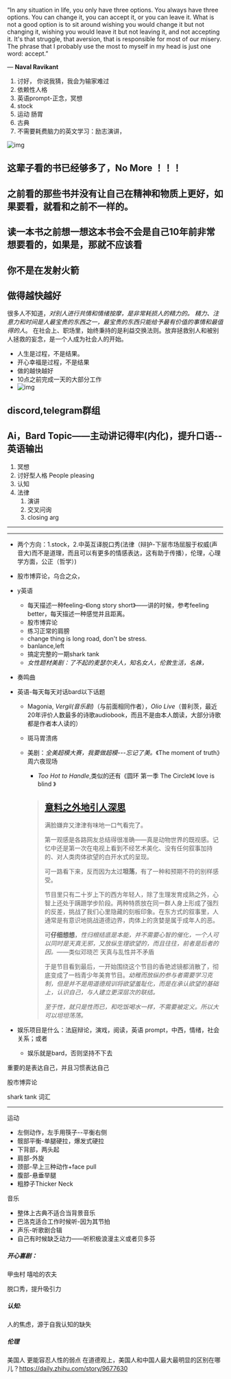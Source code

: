 “In any situation in life, you only have three options. You always have three options. You can change it, you can accept it, or you can leave it. What is not a good option is to sit around wishing you would change it but not changing it, wishing you would leave it but not leaving it, and not accepting it. It's that struggle, that aversion, that is responsible for most of our misery. The phrase that I probably use the most to myself in my head is just one word: accept.” 

― **Naval Ravikant**





1. 讨好， 你说我猜，我会为输家难过
2. 依赖性人格
3. 英语prompt-正念，冥想
4. stock
5. 运动 肠胃
6. 古典
7. 不需要耗费脑力的英文学习：励志演讲，

![img](images/Screenshot_20221014_201907.webp)



## 这辈子看的书已经够多了，No More ！！！

## 之前看的那些书并没有让自己在精神和物质上更好，如果要看，就看和之前不一样的。

## 读一本书之前想一想这本书会不会是自己10年前非常想要看的，如果是，那就不应该看

## 你不是在发射火箭

## 做得越快越好

很多人不知道，*对别人进行共情和情绪按摩，是非常耗损人的精力的。 精力、注意力和时间是人最宝贵的东西之一，最宝贵的东西只能给予最有价值的事情和最值得的人*。 在社会上、职场里，始终秉持的是利益交换法则。放弃拯救别人和被别人拯救的妄念，是一个人成为社会人的开始。

* 人生是过程，不是结果。
* 开心幸福是过程，不是结果
* 做的越快越好
* 10点之前完成一天的大部分工作
* ![img](images/image-20231208120813756.webp)

## discord,telegram群组

## Ai，Bard Topic——主动讲记得牢(内化)，提升口语--英语输出

1. 冥想
2. 讨好型人格 People pleasing
3. 认知
4. 法律
   1. 演讲
   2. 交叉问询
   3. closing arg

---

---

* 两个方向：1.stock，2.中英互译脱口秀(法律（辩护-下层市场屈服于权威(声音大)而不是道理，而且可以有更多的情感表达，这有助于传播），伦理，心理学方面，公正（哲学）)

* 股市博弈论，乌合之众，

* y英语
  
  * 每天描述一种feeling-《long story short》——讲的时候，参考feeling better，每天描述一种感觉并且距离。
  * 股市博弈论
  * 练习正常的肩膀
  * change thing is long road, don't be stress.
  * banlance,left
  * 搞定完整的一期shark tank
  * *女性题材美剧：了不起的麦瑟尔夫人，知名女人，伦敦生活，名姝，*
  
* 奏鸣曲

* 英语-每天每天对话bard以下话题
  * Magonia, *Vergil(音乐剧)*（与前面相同作者），*Olio Live*（普利茨，最近20年评价人数最多的诗歌audiobook，而且不是由本人朗读，大部分诗歌都是作者本人读的）
  
  * 斑马胃溃疡
  
  * 美剧：*全美超模大赛，我要做超模---忘记了美。*《The moment of truth》周六夜现场
  
    * *Too Hot to Handle*,类似的还有《圆环 第一季 The Circle》《 love is blind 》
  
    > ## [意料之外地引人深思](https://movie.douban.com/review/14323127/)
    >
    > 满脸嫌弃又津津有味地一口气看完了。
    >
    > 第一观感是各路网友总结得很准确——真是动物世界的既视感。记忆中还是第一次在电视上看到不经艺术美化、没有任何叙事加持的、对人类肉体欲望的白开水式的呈现。
    >
    > 可一路看下来，反而因为太过**坦荡**，有了一种和预期不符的别样感受。
    >
    > 节目里只有二十岁上下的西方年轻人，除了生理发育成熟之外，心智上还处于蹒跚学步阶段。两种特质放在同一群人身上形成了强烈的反差，挑战了我们心里隐藏的刻板印象。在东方式的叙事里，人通常是有意识地挑战道德边界，肉体上的贪婪是属于成年人的恶。
    >
    > 可**仔细想想**，*性归根结底是本能，并不需要心智的催化，一个人可以同时是天真无邪，又放纵生理欲望的，而且往往，前者是后者的因。*——类似邓晓芒 天真与乱性并不矛盾
    >
    > 于是节目看到最后，一开始围绕这个节目的香艳滤镜都消散了，彻底变成了一档青少年美育节目。*幼稚而放纵的参与者需要学习克制，但是并不是用道德规训将欲望羞耻化，而是在承认欲望的基础上，认识自己，与人建立更深层次的联结。*
    >
    > *至于性，就只是性而已，和吃饭喝水一样，不需要被定义。所以大可以坦坦荡荡。*
  
* 娱乐项目是什么：法庭辩论，演戏，阅读，英语 prompt，中西，情绪，社会关系；或者
  * 娱乐就是bard，否则坚持不下去

重要的是表达自己，并且习惯表达自己

股市博弈论

shark tank 词汇




---

运动

* 左侧动作，左手用筷子--平衡右侧
* 髋部平衡-单腿硬拉，爆发式硬拉
* 下背部，两头起
* 肩部-外旋
* 颈部-早上三种动作+face pull
* 腹部-悬垂举腿
* 粗脖子Thicker Neck

音乐
* 整体上古典不适合当背景音乐
* 巴洛克适合工作时候听-因为其节拍
* 声乐-听歌剧合辑
* 自己有时候缺乏动力——听积极浪漫主义或者贝多芬



##### 开心喜剧：

甲虫村
嘻哈的农夫

脱口秀，提升吸引力

##### 认知:

人的焦虑，源于自我认知的缺失

##### 伦理

美国人 更能容忍人性的弱点
在道德观上，美国人和中国人最大最明显的区别在哪儿？https://daily.zhihu.com/story/9677630

